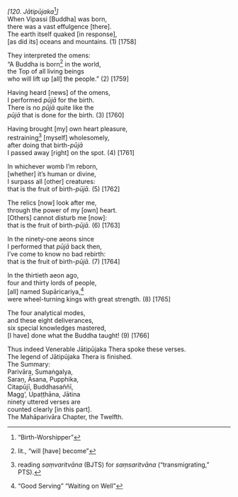 *\[120. Jātipūjaka*[^1]*\]*  
When Vipassi \[Buddha\] was born,  
there was a vast effulgence \[there\].  
The earth itself quaked \[in response\],  
\[as did its\] oceans and mountains. (1) \[1758\]

They interpreted the omens:  
“A Buddha is born[^2] in the world,  
the Top of all living beings  
who will lift up \[all\] the people.” (2) \[1759\]

Having heard \[news\] of the omens,  
I performed *pūjā* for the birth.  
There is no *pūjā* quite like the  
*pūjā* that is done for the birth. (3) \[1760\]

Having brought \[my\] own heart pleasure,  
restraining[^3] \[myself\] wholesomely,  
after doing that birth-*pūjā*  
I passed away \[right\] on the spot. (4) \[1761\]

In whichever womb I’m reborn,  
\[whether\] it’s human or divine,  
I surpass all \[other\] creatures:  
that is the fruit of birth-*pūjā.* (5) \[1762\]

The relics \[now\] look after me,  
through the power of my \[own\] heart.  
\[Others\] cannot disturb me \[now\]:  
that is the fruit of birth-*pūjā.* (6) \[1763\]

In the ninety-one aeons since  
I performed that *pūjā* back then,  
I’ve come to know no bad rebirth:  
that is the fruit of birth-*pūjā.* (7) \[1764\]

In the thirtieth aeon ago,  
four and thirty lords of people,  
\[all\] named Supāricariya,[^4]  
were wheel-turning kings with great strength. (8) \[1765\]

The four analytical modes,  
and these eight deliverances,  
six special knowledges mastered,  
\[I have\] done what the Buddha taught! (9) \[1766\]

Thus indeed Venerable Jātipūjaka Thera spoke these verses.  
The legend of Jātipūjaka Thera is finished.  
The Summary:  
Parivāra, Sumaṅgalya,  
Saraṇ, Āsana, Pupphika,  
Citapūjī, Buddhasaññī,  
Magg’, Upaṭṭhāna, Jātina  
ninety uttered verses are  
counted clearly \[in this part\].  
The Mahāparivāra Chapter, the Twelfth.

[^1]: “Birth-Worshipper”

[^2]: lit., “will \[have\] become”

[^3]: reading *saṃvaritvāna* (BJTS) for *saṃsaritvāna*
    (“transmigrating,” PTS).

[^4]: “Good Serving” “Waiting on Well”
